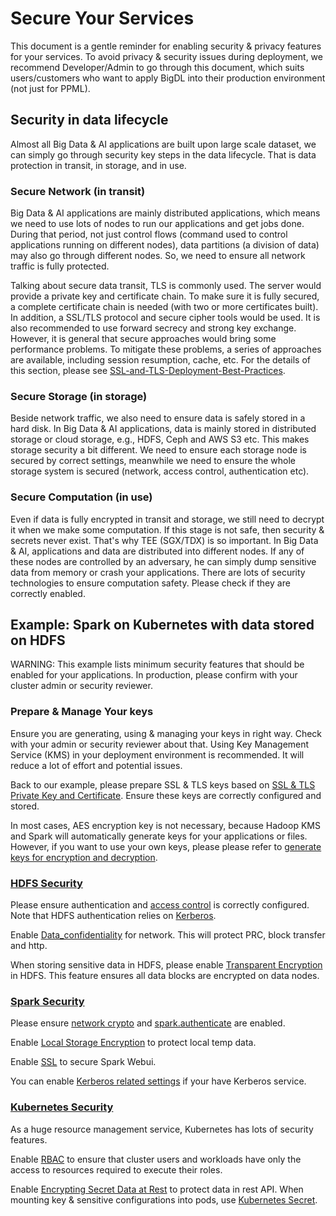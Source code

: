 # Secure Your Services

This document is a gentle reminder for enabling security & privacy features for your services. To avoid privacy & security issues during deployment, we recommend Developer/Admin to go through this document, which suits users/customers who want to apply BigDL into their production environment (not just for PPML).

## Security in data lifecycle

Almost all Big Data & AI applications are built upon large scale dataset, we can simply go through security key steps in the data lifecycle. That is data protection in transit, in storage, and in use.

### Secure Network (in transit)

Big Data & AI applications are mainly distributed applications, which means we need to use lots of nodes to run our applications and get jobs done. During that period, not just control flows (command used to control applications running on different nodes), data partitions (a division of data) may also go through different nodes. So, we need to ensure all network traffic is fully protected.

Talking about secure data transit, TLS is commonly used. The server would provide a private key and certificate chain. To make sure it is fully secured, a complete certificate chain is needed (with two or more certificates built). In addition, a SSL/TLS protocol and secure cipher tools would be used. It is also recommended to use forward secrecy and strong key exchange. However, it is general that secure approaches would bring some performance problems. To mitigate these problems, a series of approaches are available, including session resumption, cache, etc. For the details of this section, please see [SSL-and-TLS-Deployment-Best-Practices](https://github.com/ssllabs/research/wiki/SSL-and-TLS-Deployment-Best-Practices).
### Secure Storage (in storage)

Beside network traffic, we also need to ensure data is safely stored in a hard disk. In Big Data & AI applications, data is mainly stored in distributed storage or cloud storage, e.g., HDFS, Ceph and AWS S3 etc. This makes storage security a bit different. We need to ensure each storage node is secured by correct settings, meanwhile we need to ensure the whole storage system is secured (network, access control, authentication etc).

### Secure Computation (in use)

Even if data is fully encrypted in transit and storage, we still need to decrypt it when we make some computation. If this stage is not safe, then security & secrets never exist. That's why TEE (SGX/TDX) is so important. In Big Data & AI, applications and data are distributed into different nodes. If any of these nodes are controlled by an adversary, he can simply dump sensitive data from memory or crash your applications. There are lots of security technologies to ensure computation safety. Please check if they are correctly enabled.

## Example: Spark on Kubernetes with data stored on HDFS

WARNING: This example lists minimum security features that should be enabled for your applications. In production, please confirm with your cluster admin or security reviewer.

### Prepare & Manage Your keys

Ensure you are generating, using & managing your keys in right way. Check with your admin or security reviewer about that. Using Key Management Service (KMS) in your deployment environment is recommended. It will reduce a lot of effort and potential issues.

Back to our example, please prepare SSL & TLS keys based on [SSL & TLS Private Key and Certificate](https://github.com/ssllabs/research/wiki/SSL-and-TLS-Deployment-Best-Practices#1-private-key-and-certificate). Ensure these keys are correctly configured and stored.

In most cases, AES encryption key is not necessary, because Hadoop KMS and Spark will automatically generate keys for your applications or files. However, if you want to use your own keys, please please refer to [generate keys for encryption and decryption](https://docs.microsoft.com/en-us/dotnet/standard/security/generating-keys-for-encryption-and-decryption).

### [HDFS Security](https://hadoop.apache.org/docs/stable/hadoop-project-dist/hadoop-common/SecureMode.html)

Please ensure authentication and [access control](https://hadoop.apache.org/docs/stable/hadoop-project-dist/hadoop-hdfs/HdfsPermissionsGuide.html) is correctly configured. Note that HDFS authentication relies on [Kerberos](http://web.mit.edu/kerberos/krb5-1.12/doc/user/user_commands/kinit.html).

Enable [Data_confidentiality](https://hadoop.apache.org/docs/stable/hadoop-project-dist/hadoop-common/SecureMode.html#Data_confidentiality) for network. This will protect PRC, block transfer and http.

When storing sensitive data in HDFS, please enable [Transparent Encryption](https://hadoop.apache.org/docs/stable/hadoop-project-dist/hadoop-hdfs/TransparentEncryption.html) in HDFS. This feature ensures all data blocks are encrypted on data nodes.

### [Spark Security](https://spark.apache.org/docs/latest/security.html)

Please ensure [network crypto](https://spark.apache.org/docs/latest/security.html#encryption) and [spark.authenticate](https://spark.apache.org/docs/latest/security.html#spark-rpc-communication-protocol-between-spark-processes) are enabled.

Enable [Local Storage Encryption](https://spark.apache.org/docs/latest/security.html#local-storage-encryption) to protect local temp data.

Enable [SSL](https://spark.apache.org/docs/latest/security.html#ssl-configuration) to secure Spark Webui.

You can enable [Kerberos related settings](https://spark.apache.org/docs/latest/security.html#kerberos) if your have Kerberos service.

### [Kubernetes Security](https://kubernetes.io/docs/concepts/security/)

As a huge resource management service, Kubernetes has lots of security features.

Enable [RBAC](https://kubernetes.io/docs/concepts/security/rbac-good-practices/) to ensure that cluster users and workloads have only the access to resources required to execute their roles.

Enable [Encrypting Secret Data at Rest](https://kubernetes.io/docs/tasks/administer-cluster/encrypt-data/) to protect data in rest API.
When mounting key & sensitive configurations into pods, use [Kubernetes Secret](https://kubernetes.io/docs/concepts/configuration/secret/).
